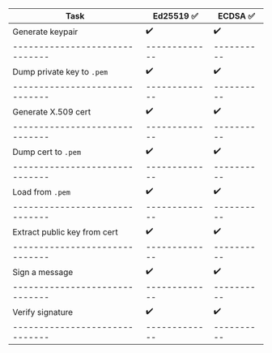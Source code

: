| Task						   | Ed25519 ✅	 | ECDSA ✅ |
|------------------------------|-------------|----------|
| Generate keypair			   |     ✔️	     |    ✔️    |
|------------------------------|-------------|----------|
| Dump private key to `.pem`   |     ✔️	     |    ✔️    |
|------------------------------|-------------|----------|
| Generate X.509 cert		   |     ✔️	     |    ✔️    |
|------------------------------|-------------|----------|
| Dump cert to `.pem`		   |     ✔️	     |    ✔️    |
|------------------------------|-------------|----------|
| Load from `.pem`		       |     ✔️	     |    ✔️    |
|------------------------------|-------------|----------|
| Extract public key from cert |     ✔️	     |    ✔️    |
|------------------------------|-------------|----------|
| Sign a message			   |     ✔️	     |    ✔️    |
|------------------------------|-------------|----------|
| Verify signature			   |     ✔️	     |    ✔️    |
|------------------------------|-------------|----------|